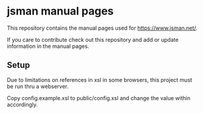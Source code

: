 jsman manual pages
==================

This repository contains the manual pages used for https://www.jsman.net/.

If you care to contribute check out this repository and add or update information in the manual pages.

Setup
-----

Due to limitations on references in xsl in some browsers, this project must be run thru a webserver.

Copy config.example.xsl to public/config.xsl and change the value within accordingly.

